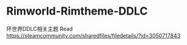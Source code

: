 # Rimworld-Rimtheme-DDLC
环世界DDLC相关主题
Read https://steamcommunity.com/sharedfiles/filedetails/?id=3050717843
